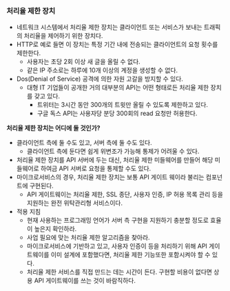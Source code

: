 ### 처리율 제한 장치
* 네트워크 시스템에서 처리율 제한 장치는 클라이언트 또는 서비스가 보내는 트래픽의 처리율을 제어하기 위한 장치다.
* HTTP로 예로 들면 이 장치는 특정 기간 내에 전송되는 클라이언트의 요청 횟수를 제한한다.
  * 사용자는 초당 2회 이상 새 글을 올릴 수 없다.
  * 같은 IP 주소로는 하루에 10개 이상의 계정을 생성할 수 없다.
* Dos(Denial of Service) 공격에 의한 자원 고갈을 방지할 수 있다.
  * 대형 IT 기업들이 공개한 거의 대부분의 API는 어떤 형태로든 처리율 제한 장치를 갖고 있다.
    * 트위터는 3시간 동안 300개의 트윗만 올릴 수 있도록 제한하고 있다.
    * 구글 독스 API는 사용자당 분당 300회의 read 요청만 허용한다.

**처리율 제한 장치는 어디에 둘 것인가?**
* 클라이언트 측에 둘 수도 있고, 서버 측에 둘 수도 있다.
  * 클라이언트 측에 둔다면 쉽게 위변조가 가능해 통제가 어려울 수 있다.
* 처리율 제한 장치를 API 서버에 두는 대신, 처리율 제한 미들웨어를 만들어 해당 미들웨어로 하여금 API 서버로 요청을 통제할 수도 있다.
* 마이크로서비스의 경우, 처리율 제한 장치는 보통 API 게이트 웨이라 불리는 컴포넌트에 구현된다.
  * API 게이트웨이는 처리율 제한, SSL 종단, 사용자 인증, IP 허용 목록 관리 등을 지원하는 완전 위탁관리형 서비스이다.
* 적용 지침
  * 현재 사용하는 프로그래밍 언어가 서버 측 구현을 지원하기 충분할 정도로 효율이 높은지 확인하라.
  * 사업 필요에 맞는 처리율 제한 알고리즘을 찾아라.
  * 마이크로서비스에 기반하고 있고, 사용자 인증이 등을 처리하기 위해 API 게이트웨이를 이미 설계에 포함했다면, 처리율 제한 기능또한 포함시켜야 할 수 있다.
  * 처리율 제한 서비스를 직접 만드는 데는 시간이 든다. 구현할 비용이 없다면 상용 API 게이트웨이를 쓰는 것이 바람직하다.